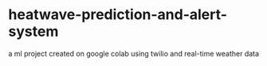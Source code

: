 # heatwave-prediction-and-alert-system
a ml project created on google colab using twilio and real-time weather data
